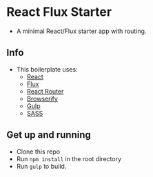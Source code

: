 # React Flux Starter

* A minimal React/Flux starter app with routing.


## Info
* This boilerplate uses:
    * [React](http://facebook.github.io/react/)
    * [Flux](http://facebook.github.io/flux/)
    * [React Router](http://rackt.github.io/react-router/)
    * [Browserify](http://browserify.org/)
    * [Gulp](http://gulpjs.com/)
    * [SASS](http://sass-lang.com/)
    

## Get up and running
* Clone this repo
* Run `npm install` in the root directory
* Run `gulp` to build.


